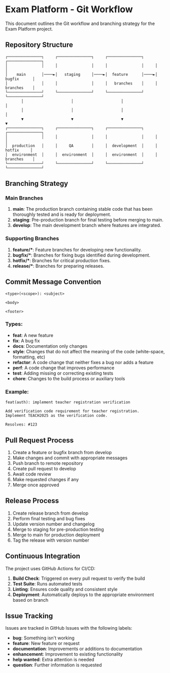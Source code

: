 
# Exam Platform - Git Workflow

This document outlines the Git workflow and branching strategy for the Exam Platform project.

## Repository Structure

```
┌───────────────┐     ┌───────────────┐     ┌───────────────┐     ┌───────────────┐
│               │     │               │     │               │     │               │
│    main       │────►│   staging     │────►│  feature      │────►│   bugfix      │
│               │     │               │     │   branches    │     │   branches    │
└───────────────┘     └───────────────┘     └───────────────┘     └───────────────┘
       │                     │                     │                     │
       │                     │                     │                     │
       ▼                     ▼                     ▼                     ▼
┌───────────────┐     ┌───────────────┐     ┌───────────────┐     ┌───────────────┐
│               │     │               │     │               │     │               │
│  production   │     │     QA        │     │  development  │     │    hotfix     │
│  environment  │     │  environment  │     │  environment  │     │   branches    │
└───────────────┘     └───────────────┘     └───────────────┘     └───────────────┘
```

## Branching Strategy

### Main Branches

1. **main**: The production branch containing stable code that has been thoroughly tested and is ready for deployment.
2. **staging**: Pre-production branch for final testing before merging to main.
3. **develop**: The main development branch where features are integrated.

### Supporting Branches

1. **feature/\***: Feature branches for developing new functionality.
2. **bugfix/\***: Branches for fixing bugs identified during development.
3. **hotfix/\***: Branches for critical production fixes.
4. **release/\***: Branches for preparing releases.

## Commit Message Convention

```
<type>(<scope>): <subject>

<body>

<footer>
```

### Types:

- **feat**: A new feature
- **fix**: A bug fix
- **docs**: Documentation only changes
- **style**: Changes that do not affect the meaning of the code (white-space, formatting, etc)
- **refactor**: A code change that neither fixes a bug nor adds a feature
- **perf**: A code change that improves performance
- **test**: Adding missing or correcting existing tests
- **chore**: Changes to the build process or auxiliary tools

### Example:

```
feat(auth): implement teacher registration verification

Add verification code requirement for teacher registration.
Implement TEACH2025 as the verification code.

Resolves: #123
```

## Pull Request Process

1. Create a feature or bugfix branch from develop
2. Make changes and commit with appropriate messages
3. Push branch to remote repository
4. Create pull request to develop
5. Await code review
6. Make requested changes if any
7. Merge once approved

## Release Process

1. Create release branch from develop
2. Perform final testing and bug fixes
3. Update version number and changelog
4. Merge to staging for pre-production testing
5. Merge to main for production deployment
6. Tag the release with version number

## Continuous Integration

The project uses GitHub Actions for CI/CD:

1. **Build Check**: Triggered on every pull request to verify the build
2. **Test Suite**: Runs automated tests
3. **Linting**: Ensures code quality and consistent style
4. **Deployment**: Automatically deploys to the appropriate environment based on branch

## Issue Tracking

Issues are tracked in GitHub Issues with the following labels:

- **bug**: Something isn't working
- **feature**: New feature or request
- **documentation**: Improvements or additions to documentation
- **enhancement**: Improvement to existing functionality
- **help wanted**: Extra attention is needed
- **question**: Further information is requested
